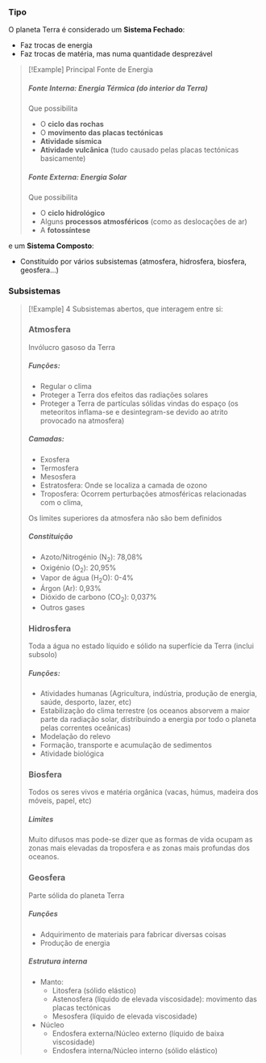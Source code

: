 ### Tipo
O planeta Terra é considerado um
**Sistema Fechado**:
- Faz trocas de energia
- Faz trocas de matéria, mas numa quantidade desprezável

>[!Example] Principal Fonte de Energia
>##### Fonte Interna: Energia Térmica (do interior da Terra)
>Que possibilita
>- O **ciclo das rochas**
>- O **movimento das placas tectónicas**
>- **Atividade sísmica**
>- **Atividade vulcânica**
>(tudo causado pelas placas tectónicas basicamente)
>##### Fonte Externa: Energia Solar
>Que possibilita
>- O **ciclo hidrológico**
>- Alguns **processos atmosféricos** (como as deslocações de ar)
>- A **fotossíntese**

e um **Sistema Composto**:
- Constituído por vários subsistemas (atmosfera, hidrosfera, biosfera, geosfera...)

### Subsistemas
 
>[!Example] 4 Subsistemas abertos, que interagem entre si:
>### Atmosfera
> 
>Invólucro gasoso da Terra
>##### Funções:
>- Regular o clima
>- Proteger a Terra dos efeitos das radiações solares
>- Proteger a Terra de partículas sólidas vindas do espaço (os meteoritos inflama-se e desintegram-se devido ao atrito provocado na atmosfera)
>
>##### Camadas:
>- Exosfera
>- Termosfera
>- Mesosfera
>- Estratosfera: Onde se localiza a camada de ozono
>- Troposfera: Ocorrem perturbações atmosféricas relacionadas com o clima, 
>
>Os limites superiores da atmosfera não são bem definidos
>
>##### Constituição
>- Azoto/Nitrogénio (N$_2$): 78,08%
>- Oxigénio (O$_2$): 20,95%
>- Vapor de água (H$_2$O): 0-4%
>- Árgon (Ar): 0,93%
>- Dióxido de carbono (CO$_2$): 0,037%
>- Outros gases
>
>### Hidrosfera
> 
>Toda a água no estado líquido e sólido na superfície da Terra (inclui subsolo)
>
>##### Funções:
>- Atividades humanas (Agricultura, indústria, produção de energia, saúde, desporto, lazer, etc)
>- Estabilização do clima terrestre (os oceanos absorvem a maior parte da radiação solar, distribuindo a energia por todo o planeta pelas correntes oceânicas)
>- Modelação do relevo
>- Formação, transporte e acumulação de sedimentos
>- Atividade biológica
>
>### Biosfera
> 
>Todos os seres vivos e matéria orgânica (vacas, húmus, madeira dos móveis, papel, etc)
>
>##### Limites
>Muito difusos mas pode-se dizer que as formas de vida ocupam as zonas mais elevadas da troposfera e as zonas mais profundas dos oceanos.
>
>### Geosfera
> 
>Parte sólida do planeta Terra
>
>##### Funções
>- Adquirimento de materiais para fabricar diversas coisas
>- Produção de energia
>
>##### Estrutura interna
>- Manto:
>	- Litosfera (sólido elástico)
>	- Astenosfera (líquido de elevada viscosidade): movimento das placas tectónicas
>	- Mesosfera (líquido de elevada viscosidade)
>- Núcleo
>	- Endosfera externa/Núcleo externo (líquido de baixa viscosidade)
>	- Endosfera interna/Núcleo interno (sólido elástico)
>


